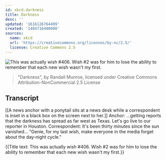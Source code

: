 ```yaml
---
id: xkcd.darkness
title: Darkness
desc: ''
updated: '1616126764499'
created: '1404716400000'
sources:
  name: xkcd
  url: 'https://creativecommons.org/licenses/by-nc/2.5/'
  license: Creative Commons 2.5
---
```

![This was actually wish #406. Wish #2 was for him to lose the ability to remember that each new wish wasn't my first.](https://imgs.xkcd.com/comics/darkness.png)
> "Darkness", by Randall Munroe, licensed under Creative Commons Attribution-NonCommercial 2.5 License

## Transcript
[[A news anchor with a ponytail sits at a news desk while a correspondent is inset in a black box on the screen next to her.]]
Anchor: ...getting reports that the darkness has spread as far west as Texas. Let's go live to our reporter in Houston.
Correspondent: It's been thirty minutes since the sun vanished...
"Genie, for my last wish, make everyone in the media forget about the day-night cycle."

{{Title text: This was actually wish #406. Wish #2 was for him to lose the ability to remember that each new wish wasn't my first.}}
